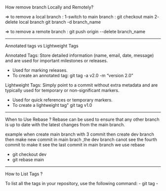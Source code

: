  How remove branch Locally and Remotely?

 => to remove a local branch :
 1-switch to main branch :
 git checkout main
 2- delete local branch
 git branch -d branch_name

 => to remove a remote branch :
 git push origin --delete branch_name


********************************
Annotated tags vs Lightweight Tags

Annotated Tags: Store detailed information (name, email, date, message) and are used for important milestones or releases.
- Used for marking releases.
- To create an annotated tag:
git tag -a v2.0 -m “version 2.0”


Lightweight Tags: Simply point to a commit without extra metadata and are typically used for temporary or non-significant markers.
- Used for quick references or temporary markers.
- To create a lightweight tag"
git tag v1.0

****************************************
When to Use Rebase ?
 Rebase can be used to ensure that any other branch is up to date with the latest changes from the main branch.

 example when create main branch with 3 commit then create dev branch  then make new commit in main brach ,the dev branch canot see the fourth commit to make it see the last commit in main branch we use rebase

 -  git checkout dev
 -  git rebase main

 ************************
  How to List Tags ?

  To list all the tags in your repository, use the following command:
    - git tag
    - 